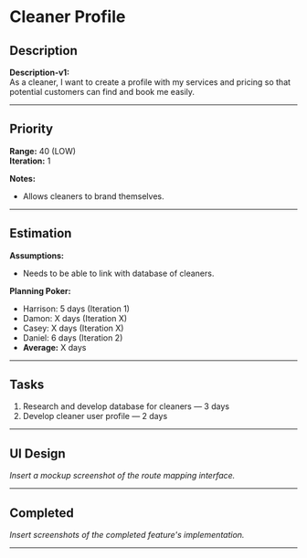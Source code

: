 # Cleaner Profile

## Description
**Description-v1:**  
As a cleaner, I want to create a profile with my services and pricing so that potential customers can find and book me easily. 

---

## Priority
**Range:** 40 (LOW)  
**Iteration:** 1  

**Notes:**  
- Allows cleaners to brand themselves.

---

## Estimation
**Assumptions:**  
- Needs to be able to link with database of cleaners.  

**Planning Poker:**  
- Harrison: 5 days (Iteration 1)  
- Damon: X days (Iteration X)  
- Casey: X days (Iteration X)
- Daniel: 6 days (Iteration 2)
- **Average:** X days  

---

## Tasks
1. Research and develop database for cleaners — 3 days  
2. Develop cleaner user profile — 2 days
   

---

## UI Design
*Insert a mockup screenshot of the route mapping interface.*

---

## Completed
*Insert screenshots of the completed feature's implementation.*

---
